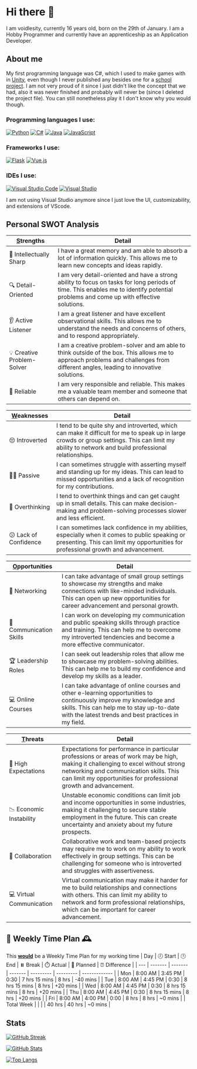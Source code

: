 # Hi there 👋

I am voidlesity, currently 16 years old, born on the 29th of January.
I am a Hobby Programmer and currently have an apprenticeship as an Application Developer.


## About me

My first programming language was C#, which I used to make games with in [Unity](https://unity.com/), even though I never published any besides one for a [school project](https://voidlesity.itch.io/alone-in-tokyo).
I am not very proud of it since I just didn't like the concept that we had, also it was never finished and probably will never be (since I deleted the project file).
You can still nonetheless play it I don't know why you would though.

### Programming languages I use:
[![Python](https://img.shields.io/badge/python-%233776AB.svg?style=for-the-badge&logo=python&logoColor=white)](https://devdocs.io/python/)
[![C#](https://img.shields.io/badge/c%23-%23239120.svg?style=for-the-badge&logo=c-sharp&logoColor=white)](https://learn.microsoft.com/en-us/dotnet/csharp/programming-guide/)
[![Java](https://img.shields.io/badge/java-%23ED8B00.svg?style=for-the-badge&logo=java&logoColor=white)](https://devdocs.io/openjdk~19/)
[![JavaScript](https://img.shields.io/badge/javascript-%23323330.svg?style=for-the-badge&logo=javascript&logoColor=%23F7DF1E)](https://devdocs.io/javascript/)

### Frameworks I use:
[![Flask](https://img.shields.io/badge/flask-%23000.svg?style=for-the-badge&logo=flask&logoColor=white)](https://devdocs.io/flask~2.2/)
[![Vue.js](https://img.shields.io/badge/vue.js-%2335495e.svg?style=for-the-badge&logo=vue-dot-js&logoColor=%234FC08D)](https://devdocs.io/vue~3/)

### IDEs I use:
[![Visual Studio Code](https://img.shields.io/badge/Visual%20Studio%20Code-007ACC?style=for-the-badge&logo=visual-studio-code&logoColor=white)](https://code.visualstudio.com/download)
[![Visual Studio](https://img.shields.io/badge/Visual%20Studio-5C2D91?style=for-the-badge&logo=visual-studio&logoColor=white)](https://visualstudio.microsoft.com/downloads/)


I am not using Visual Studio anymore since I just love the UI, customizability, and extensions of VScode.


## Personal SWOT Analysis

| <ins>S</ins>trengths         | Detail                                                                                                            |
|-------------------|-------------------------------------------------------------------------------------------------------------------|
| 🧠 Intellectually Sharp | I have a great memory and am able to absorb a lot of information quickly. This allows me to learn new concepts and ideas rapidly. |
| 🔍 Detail-Oriented | I am very detail-oriented and have a strong ability to focus on tasks for long periods of time. This enables me to identify potential problems and come up with effective solutions. |
| 👂 Active Listener | I am a great listener and have excellent observational skills. This allows me to understand the needs and concerns of others, and to respond appropriately. |
| 💡 Creative Problem-Solver | I am a creative problem-solver and am able to think outside of the box. This allows me to approach problems and challenges from different angles, leading to innovative solutions. |
| 🤝 Reliable | I am very responsible and reliable. This makes me a valuable team member and someone that others can depend on. |

| <ins>W</ins>eaknesses        | Detail                                                                                                            |
|-------------------|-------------------------------------------------------------------------------------------------------------------|
| 😔 Introverted | I tend to be quite shy and introverted, which can make it difficult for me to speak up in large crowds or group settings. This can limit my ability to network and build professional relationships. |
| 🤷‍♂️ Passive | I can sometimes struggle with asserting myself and standing up for my ideas. This can lead to missed opportunities and a lack of recognition for my contributions. |
| 🤔 Overthinking | I tend to overthink things and can get caught up in small details. This can make decision-making and problem-solving processes slower and less efficient. |
| 😕 Lack of Confidence | I can sometimes lack confidence in my abilities, especially when it comes to public speaking or presenting. This can limit my opportunities for professional growth and advancement. |

| <ins>O</ins>pportunities      | Detail                                                                                                            |
|-------------------|-------------------------------------------------------------------------------------------------------------------|
| 💼 Networking | I can take advantage of small group settings to showcase my strengths and make connections with like-minded individuals. This can open up new opportunities for career advancement and personal growth. |
| 🎤 Communication Skills | I can work on developing my communication and public speaking skills through practice and training. This can help me to overcome my introverted tendencies and become a more effective communicator. |
| 🏆 Leadership Roles | I can seek out leadership roles that allow me to showcase my problem-solving abilities. This can help me to build my confidence and develop my skills as a leader. |
| 💻 Online Courses | I can take advantage of online courses and other e-learning opportunities to continuously improve my knowledge and skills. This can help me to stay up-to-date with the latest trends and best practices in my field. |

| <ins>T</ins>hreats           | Detail                                                                                                            |
|-------------------|-------------------------------------------------------------------------------------------------------------------|
| 🤝 High Expectations | Expectations for performance in particular professions or areas of work may be high, making it challenging to excel without strong networking and communication skills. This can limit my opportunities for professional growth and advancement. |
| 📉 Economic Instability | Unstable economic conditions can limit job and income opportunities in some industries, making it challenging to secure stable employment in the future. This can create uncertainty and anxiety about my future prospects. |
| 👥 Collaboration | Collaborative work and team-based projects may require me to work on my ability to work effectively in group settings. This can be challenging for someone who is introverted and struggles with assertiveness. |
| 💻 Virtual Communication | Virtual communication may make it harder for me to build relationships and connections with others. This can limit my ability to network and form professional relationships, which can be important for career advancement. |

## 📅 Weekly Time Plan 🕰️
This <ins>**would**</ins> be a Weekly Time Plan for my working time
| Day | 🕗 Start | 🕒 End   | ⏸️ Break | ⏱️ Actual | 📅 Planned | ⏰ Difference |
| --- | ------- | ------- | ------- | --------- | --------- | ------------- |
| Mon | 8:00 AM | 3:45 PM | 0:30    | 7 hrs 15 mins | 8 hrs  | -40 mins     |
| Tue | 8:00 AM | 4:45 PM | 0:30    | 8 hrs 15 mins | 8 hrs  | +20 mins     |
| Wed | 8:00 AM | 4:45 PM | 0:30    | 8 hrs 15 mins | 8 hrs  | +20 mins     |
| Thu | 8:00 AM | 4:45 PM | 0:30    | 8 hrs 15 mins | 8 hrs  | +20 mins     |
| Fri | 8:00 AM | 4:00 PM | 0:00    | 8 hrs         | 8 hrs  | ~0 mins      |
| Total Week |  |         |         | 40 hrs        | 40 hrs | ~0 mins      |


## Stats
[![GitHub Streak](https://streak-stats.demolab.com?user=voidlesity&theme=dark&border_radius=20&date_format=j%20M%5B%20Y%5D&background=343541&border=676981&stroke=747691&ring=9295B7&fire=A0A3C9&currStreakNum=A0A3C9&sideNums=A0A3C9&currStreakLabel=B0B3DD&sideLabels=8E90B2&dates=71738E)](https://www.youtube.com/watch?v=dQw4w9WgXcQ)

[![GitHub Stats](https://github-readme-stats.vercel.app/api?username=voidlesity&show_icons=true&theme=dark&hide_border=true&bg_color=343541&title_color=B0B3DD&text_color=8E90B2&icon_color=9295B7)](https://www.youtube.com/watch?v=dQw4w9WgXcQ)

[![Top Langs](https://github-readme-stats.vercel.app/api/top-langs/?username=voidlesity&langs_count=10&layout=compact&title_color=B0B3DD&text_color=8E90B2&bg_color=343541)](https://www.youtube.com/watch?v=dQw4w9WgXcQ)
